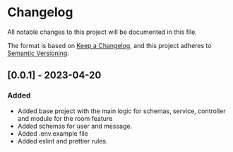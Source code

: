 # Changelog

All notable changes to this project will be documented in this file.

The format is based on [Keep a Changelog](https://keepachangelog.com/en/1.0.0/),
and this project adheres to [Semantic Versioning](https://semver.org/spec/v2.0.0.html).

## [0.0.1] - 2023-04-20

### Added
- Added base project with the main logic for schemas, service, controller and module for the room feature
- Added schemas for user and message.
- Added .env.example file
- Added eslint and prettier rules.